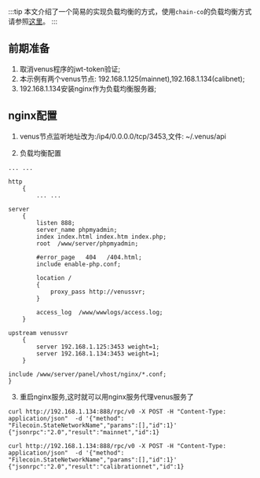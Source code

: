 :::tip
本文介绍了一个简易的实现负载均衡的方式，使用`chain-co`的负载均衡方式请参照[这里](https://venus.filecoin.io/zh/operation/#%E9%83%A8%E7%BD%B2%E8%8A%82%E7%82%B9)。
:::

## 前期准备

1. 取消venus程序的jwt-token验证;
2. 本示例有两个venus节点: 192.168.1.125(mainnet),192.168.1.134(calibnet);
3. 192.168.1.134安装nginx作为负载均衡服务器;

## nginx配置

1. venus节点监听地址改为:/ip4/0.0.0.0/tcp/3453,文件: ~/.venus/api
   
2. 负载均衡配置

```NGINX
... ...

http
    {
        ... ...

server
    {
        listen 888;
        server_name phpmyadmin;
        index index.html index.htm index.php;
        root  /www/server/phpmyadmin;

        #error_page   404   /404.html;
        include enable-php.conf;
    
        location /
        {
            proxy_pass http://venussvr;
        }

        access_log  /www/wwwlogs/access.log;
    }

upstream venussvr
    {
        server 192.168.1.125:3453 weight=1;
        server 192.168.1.134:3453 weight=1;
    }

include /www/server/panel/vhost/nginx/*.conf;
}
```

3. 重启nginx服务,这时就可以用nginx服务代理venus服务了
```shell script
curl http://192.168.1.134:888/rpc/v0 -X POST -H "Content-Type: application/json"  -d '{"method": "Filecoin.StateNetworkName","params":[],"id":1}'
{"jsonrpc":"2.0","result":"mainnet","id":1}

curl http://192.168.1.134:888/rpc/v0 -X POST -H "Content-Type: application/json"  -d '{"method": "Filecoin.StateNetworkName","params":[],"id":1}'
{"jsonrpc":"2.0","result":"calibrationnet","id":1}
```
